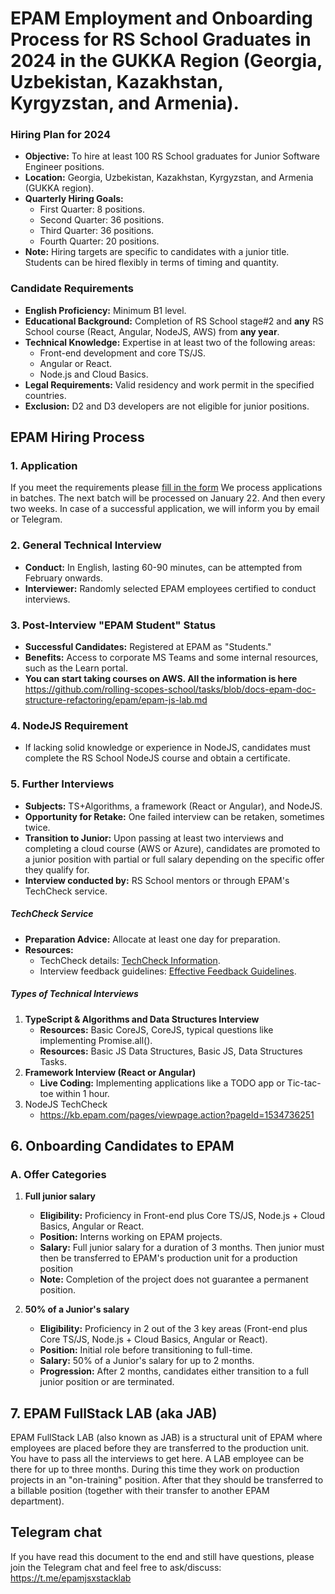 # EPAM Employment and Onboarding Process for RS School Graduates in 2024 in the GUKKA Region (Georgia, Uzbekistan, Kazakhstan, Kyrgyzstan, and Armenia).

### Hiring Plan for 2024

- **Objective:** To hire at least 100 RS School graduates for Junior Software Engineer positions.
- **Location:** Georgia, Uzbekistan, Kazakhstan, Kyrgyzstan, and Armenia (GUKKA region).
- **Quarterly Hiring Goals:**
  - First Quarter: 8 positions.
  - Second Quarter: 36 positions.
  - Third Quarter: 36 positions.
  - Fourth Quarter: 20 positions.
- **Note:** Hiring targets are specific to candidates with a junior title. Students can be hired flexibly in terms of timing and quantity.

### Candidate Requirements

- **English Proficiency:** Minimum B1 level.
- **Educational Background:** Completion of RS School stage#2 and **any** RS School course (React, Angular, NodeJS, AWS) from **any year**.
- **Technical Knowledge:** Expertise in at least two of the following areas:
  - Front-end development and core TS/JS.
  - Angular or React.
  - Node.js and Cloud Basics.
- **Legal Requirements:** Valid residency and work permit in the specified countries.
- **Exclusion:** D2 and D3 developers are not eligible for junior positions.

## EPAM Hiring Process

### 1. Application

If you meet the requirements please [fill in the form](https://docs.google.com/forms/d/e/1FAIpQLScTZwI2C4KgL22YAK4n4ASMJVUrY242S_PV0i6CkrReoClxyA/viewform)
We process applications in batches. The next batch will be processed on January 22. And then every two weeks.
In case of a successful application, we will inform you by email or Telegram.

### 2. General Technical Interview

- **Conduct:** In English, lasting 60-90 minutes, can be attempted from February onwards.
- **Interviewer:** Randomly selected EPAM employees certified to conduct interviews.

### 3. Post-Interview "EPAM Student" Status

- **Successful Candidates:** Registered at EPAM as "Students."
- **Benefits:** Access to corporate MS Teams and some internal resources, such as the Learn portal.
- **You can start taking courses on AWS. All the information is here** https://github.com/rolling-scopes-school/tasks/blob/docs-epam-doc-structure-refactoring/epam/epam-js-lab.md

### 4. NodeJS Requirement

- If lacking solid knowledge or experience in NodeJS, candidates must complete the RS School NodeJS course and obtain a certificate.

### 5. Further Interviews

- **Subjects:** TS+Algorithms, a framework (React or Angular), and NodeJS.
- **Opportunity for Retake:** One failed interview can be retaken, sometimes twice.
- **Transition to Junior:** Upon passing at least two interviews and completing a cloud course (AWS or Azure), candidates are promoted to a junior position with partial or full salary depending on the specific offer they qualify for.
- **Interview conducted by:** RS School mentors or through EPAM's TechCheck service.

##### TechCheck Service

- **Preparation Advice:** Allocate at least one day for preparation.
- **Resources:**
  - TechCheck details: [TechCheck Information](https://kb.epam.com/display/EPMCJSCC/Technical+Check).
  - Interview feedback guidelines: [Effective Feedback Guidelines](https://kb.epam.com/display/TI/Effective+feedback+guidelines).

##### Types of Technical Interviews

1. **TypeScript & Algorithms and Data Structures Interview**
   - **Resources:** Basic CoreJS, CoreJS, typical questions like implementing Promise.all().
   - **Resources:** Basic JS Data Structures, Basic JS, Data Structures Tasks.
2. **Framework Interview (React or Angular)**
   - **Live Coding:** Implementing applications like a TODO app or Tic-tac-toe within 1 hour.
3. NodeJS TechCheck
   - https://kb.epam.com/pages/viewpage.action?pageId=1534736251

## 6. Onboarding Candidates to EPAM

### A. Offer Categories

1. **Full junior salary**

   - **Eligibility:** Proficiency in Front-end plus Core TS/JS, Node.js + Cloud Basics, Angular or React.
   - **Position:** Interns working on EPAM projects.
   - **Salary:** Full junior salary for a duration of 3 months. Then junior must then be transferred to EPAM's production unit for a production position
   - **Note:** Completion of the project does not guarantee a permanent position.

2. **50% of a Junior's salary**
   - **Eligibility:** Proficiency in 2 out of the 3 key areas (Front-end plus Core TS/JS, Node.js + Cloud Basics, Angular or React).
   - **Position:** Initial role before transitioning to full-time.
   - **Salary:** 50% of a Junior's salary for up to 2 months.
   - **Progression:** After 2 months, candidates either transition to a full junior position or are terminated.

## 7. EPAM FullStack LAB (aka JAB)
EPAM FullStack LAB (also known as JAB) is a structural unit of EPAM where employees are placed before they are transferred to the production unit. You have to pass all the interviews to get here.
A LAB employee can be there for up to three months. During this time they work on production projects in an "on-training" position. After that they should be transferred to a billable position (together with their transfer to another EPAM department).

## Telegram chat

If you have read this document to the end and still have questions, please join the Telegram chat and feel free to ask/discuss:
https://t.me/epamjsxstacklab
